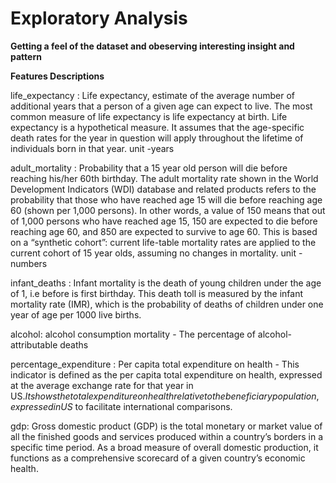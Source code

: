 # Exploratory Analysis

__Getting a feel of the dataset and obeserving interesting insight and pattern__

__Features Descriptions__

life_expectancy :
Life expectancy, estimate of the average number of additional years that a person of a given age can expect to live. The most common measure of life expectancy is life expectancy at birth. Life expectancy is a hypothetical measure. It assumes that the age-specific death rates for the year in question will apply throughout the lifetime of individuals born in that year.  unit -years

adult_mortality :
Probability that a 15 year old person will die before reaching his/her 60th birthday. The adult mortality rate shown in the World Development Indicators (WDI) database and related products refers to the probability that those who have reached age 15 will die before reaching age 60 (shown per 1,000 persons). In other words, a value of 150 means that out of 1,000 persons who have reached age 15, 150 are expected to die before reaching age 60, and 850 are expected to survive to age 60. This is based on a “synthetic cohort”: current life-table mortality rates are applied to the current cohort of 15 year olds, assuming no changes in mortality. unit - numbers

infant_deaths :
Infant mortality is the death of young children under the age of 1, i.e before is first birthday. This death toll is measured by the infant mortality rate (IMR), which is the probability of deaths of children under one year of age per 1000 live births.

alcohol:
alcohol consumption mortality - The percentage of alcohol-attributable deaths

percentage_expenditure :
Per capita total expenditure on health - This indicator is defined as the per capita total expenditure on health, expressed at the average exchange rate for that year in US$. It shows the total expenditure on health relative to the beneficiary population, expressed in US$ to facilitate international comparisons.

gdp:
Gross domestic product (GDP) is the total monetary or market value of all the finished goods and services produced within a country’s borders in a specific time period. As a broad measure of overall domestic production, it functions as a comprehensive scorecard of a given country’s economic health.



